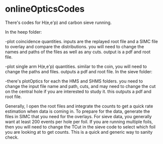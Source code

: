 # onlineOpticsCodes
There's codes for H(e,e'p) and carbon sieve running. 

In the heep folder:

-plot coincidence quantities. inputs are the replayed root file and a SIMC file to overlay and compare the distributions. you will need to change the names and paths of the files as well as any cuts. output is a pdf and root file.

-plot single arm H(e,e'p) quantities. similar to the coin, you will need to change the paths and files. outputs a pdf and root file. 
In the sieve folder:

-there's plotOptics for each the HMS and SHMS folders. you need to change the input file name and path, cuts, and may need to change the cut on the central hole if you are interested to study it. this outputs a pdf and root file. 

Generally, I open the root files and integrate the counts to get a quick rate estimation when data is coming in. To prepare for the data, generate the files in SIMC that you need for the overlays. For sieve data, you generally want at least 200 events per hole per foil. If you are running multiple foils, then you will need to change the TCut in the sieve code to select which foil you are looking at to get counts. This is a quick and generic way to sanity check.  

